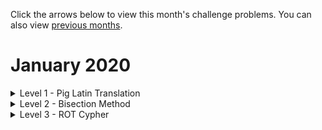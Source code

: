 Click the arrows below to view this month's challenge problems. You can also view [previous months](/previous).

# January 2020

<details>
  <summary>Level 1 - Pig Latin Translation</summary>

### Problem

Write a function which translates a sentence from English to Pig Latin.

A word beginning with a vowel e.g. 'apple' has '-way' appended, i.e. 'apple-way'.

A word beginning with a consonant e.g. 'banana' has the consonant moved to the end to form the suffix, i.e. 'anana-bay'

    >>> to_pig_latin('aberdeen python')
    'aberdeen-way ython-pay'

### Ideas for Enhancment

Ensure your function can handle capitalisation and punctuation.

    >>> to_pig_latin('Aberdeen Python is a fun event. We all love coding Python!')
    'Aberdeen-way ython-Pay is-way a-way un-fay event-way. e-Way all-way ove-lay oding-cay ython-Pay!'

Implement a translation from Pig Latin back to English.

    >>> from_pig_latin('Aberdeen-way ython-Pay is-way a-way un-fay event-way. e-Way all-way ove-lay oding-cay ython-Pay!')
    'Aberdeen Python is a fun event. We all love coding Python!'

Think about how to deal with ambiguity with the suffix 'way'. Should 'event-way' become 'event' or 'wevent'? Perhaps we need a dictionary?

</details>

<details>
  <summary>Level 2 - Bisection Method</summary>

### Problem

Write a function:

    def bisection(f, left, right, dp):
        ...

which returns the value of `x` (correct to `dp` decimal places) in the range `[left, right]` such that `f(x) = 0`.

You may assume that one of `f(left)` and `f(right)` is positive and the other is negative, and that `f` is a smooth continuous function (meaning the function crosses the x-axis at some point in the range `[left, right]`)

### Example usage

We want to find a value `x` (to `6` d.p.) in the range `[2.1, 2.3]` such that `x * e^(-x) - 0.25 = 0`.

    >>> import math
    >>> bisection(lambda x: x * math.exp(-x) - 0.25, 2.1, 2.3, 6)
    2.153292

The solution is 2.153292 (to 6 d.p.)

The same function has a solution in between 0 and 1; find this other solution to 8 decimal places.

### Hints

We start by considering values of `x` in the range `[left, right]`

In the example: `[left, right]` = `[2.1, 2.3]`

Now find the midpoint `mid`

In the example: `mid = 2.2`

If `f(mid) < 0 < f(right)` or `f(mid) > 0 > f(right)`, then the solution is in `[mid, right]`, we continue using the `[mid, right]`, splitting this range in half again.

If `f(left) < 0 < f(mid)` or `f(left) > 0 > f(mid)`, then the solution is in `[left, mid]`, we continue using the `[mid, right]`, splitting this range in half again.

We stop once the two end points of the range agree to dp decimal places, and return the value rounded to dp decimal places.

</details>

<details>
  <summary>Level 3 - ROT Cypher</summary>

### Problem

Write a program to encode plaintext using a rotation cypher. i.e. if the key is `5` then each character moves forward `5` places in the alphabet. (`A` -> `F`, and `Y` -> `D`) Drop all non-alphabetic characters.

Input example:

    >>> encrypt('Python Aberdeen!', 5)
    UDYMTSFGJWIJJS

Have your program split the output into chunks of a size you can choose (in the example below chunk size 4) to disguise the input further. If the length of the input is not a multiple of the chunk size, just pad out the end with randomly-chosen junk letter (here `XI` is just padding and has no meaning).

    >>> encrypt('Python Aberdeen!', 5, 4)
    UDYM TSFG JWIJ JSXI

Write a decrypt function which takes an encpyted string and key. Note that you will have lost formatting and the string will end with some junk characters, but this is okay.

    >>> encrypt('UDYM TSFG JWIJ JSXI', 5)
    PYTH ONAB ERDE ENSD

Test your decrpyption: [`CYPHER1.txt`](/2020-01/level3/CYPHER1.txt) was encoded with the key `4`, check that is decodes.

Try encrypting a large block or text, several paragraphs and saving it [in the GitHub](/2020-01/level3/) (give the file a unique name to avoid collisions).

### Ideas for Enhancment

[`CYPHER2.txt`](/2020-01/level3/CYPHER2.txt) was encoded with an unknown key.

Write a program to automatically detect and decrpty the key by explointing thayt fact that `E` is the most common letter in the English language. Have your program automatically crack the above file without a human having to guess and check keys.

</details>

